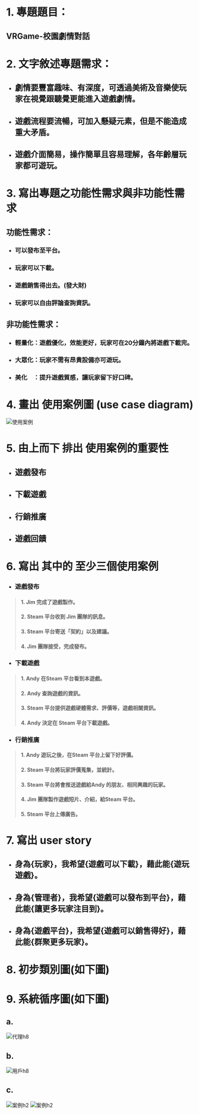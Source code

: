 # 1. 專題題目：
## VRGame-校園劇情對話

# 2. 文字敘述專題需求：
* ## 劇情要豐富趣味、有深度，可透過美術及音樂使玩家在視覺跟聽覺更能進入遊戲劇情。
* ## 遊戲流程要流暢，可加入懸疑元素，但是不能造成重大矛盾。
* ## 遊戲介面簡易，操作簡單且容易理解，各年齡層玩家都可遊玩。

# 3. 寫出專題之功能性需求與非功能性需求
 ## 功能性需求：
 * ### 可以發布至平台。
 * ### 玩家可以下載。
 * ### 遊戲銷售得出去。(發大財)
 * ### 玩家可以自由評論查詢資訊。
 
 ## 非功能性需求：
 * ### 輕量化：遊戲優化，效能更好，玩家可在20分鐘內將遊戲下載完。
 * ### 大眾化：玩家不需有昂貴設備亦可遊玩。
 * ### 美化　：提升遊戲質感，讓玩家留下好口碑。

# 4. 畫出 使用案例圖 (use case diagram)
![使用案例](使用案例圖.png)

# 5. 由上而下 排出 使用案例的重要性
 * ## 遊戲發布
 * ## 下載遊戲
 * ## 行銷推廣
 * ## 遊戲回饋
# 6. 寫出 其中的 至少三個使用案例
* ### 遊戲發布
> #### 1. Jim 完成了遊戲製作。
> #### 2. Steam 平台收到 Jim 團隊的訊息。
> #### 3. Steam 平台寄送「契約」以及建議。
> #### 4. Jim 團隊接受，完成發布。
* ###    下載遊戲
> #### 1. Andy 在Steam 平台看到本遊戲。
> #### 2. Andy 查詢遊戲的資訊。
> #### 3. Steam 平台提供遊戲硬體需求、評價等，遊戲相關資訊。
> #### 4. Andy 決定在 Steam 平台下載遊戲。
* ###    行銷推廣
> #### 1. Andy 遊玩之後，在Steam 平台上留下好評價。
> #### 2. Steam 平台將玩家評價蒐集，並統計。
> #### 3. Steam 平台將會推送遊戲給Andy 的朋友、相同興趣的玩家。
> #### 4. Jim 團隊製作遊戲短片、介紹，給Steam 平台。
> #### 5. Steam 平台上傳廣告。

# 7. 寫出 user story 
 * ## 身為{玩家}，我希望{遊戲可以下載}，藉此能{遊玩遊戲}。
 * ## 身為{管理者}，我希望{遊戲可以發布到平台}，藉此能{讓更多玩家注目到}。
 * ## 身為{遊戲平台}，我希望{遊戲可以銷售得好}，藉此能{群聚更多玩家}。
# 8. 初步類別圖(如下圖) 
# 9. 系統循序圖(如下圖)
## a.
![代理h8](代理h8.png)
## b.
![用戶h8](2019_oo_9_類別圖&循序圖.png)
## c.
![案例h2](10675085714262.jpg)	
![案例h2](10675151719512.jpg)

